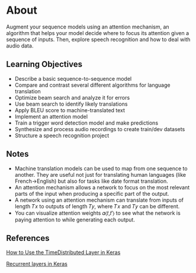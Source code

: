 # About

Augment your sequence models using an attention mechanism, an algorithm that helps your model decide where to focus its attention given a sequence of inputs. Then, explore speech recognition and how to deal with audio data.

## Learning Objectives

- Describe a basic sequence-to-sequence model
- Compare and contrast several different algorithms for language translation
- Optimize beam search and analyze it for errors
- Use beam search to identify likely translations
- Apply BLEU score to machine-translated text
- Implement an attention model
- Train a trigger word detection model and make predictions
- Synthesize and process audio recordings to create train/dev datasets
- Structure a speech recognition project

## Notes

- Machine translation models can be used to map from one sequence to another. They are useful not just for translating human languages (like French->English) but also for tasks like date format translation.
- An attention mechanism allows a network to focus on the most relevant parts of the input when producing a specific part of the output.
- A network using an attention mechanism can translate from inputs of length 𝑇𝑥 to outputs of length 𝑇𝑦, where 𝑇𝑥 and 𝑇𝑦 can be different.
- You can visualize attention weights 𝛼⟨𝑡,𝑡′⟩ to see what the network is paying attention to while generating each output.

## References

[How to Use the TimeDistributed Layer in Keras](https://machinelearningmastery.com/timedistributed-layer-for-long-short-term-memory-networks-in-python/)

[Recurrent layers in Keras](https://keras.io/api/layers/recurrent_layers/)